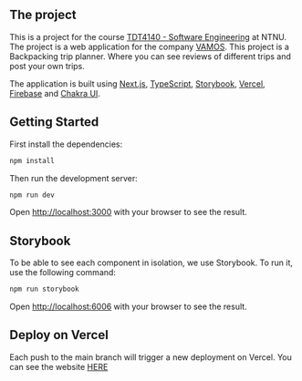 ## The project
This is a project for the course [TDT4140 - Software Engineering](https://www.ntnu.no/studier/emner/TDT4140) at NTNU. The project is a web application for the company [VAMOS](https://pu.alfnes.dev/). This project is a Backpacking trip planner. Where you can see reviews of different trips and post your own trips.

The application is built using [Next.js](https://nextjs.org/), [TypeScript](https://www.typescriptlang.org/), [Storybook](https://storybook.js.org/), [Vercel](https://vercel.com/), [Firebase](https://firebase.google.com/) and [Chakra UI](https://chakra-ui.com/).

## Getting Started

First install the dependencies:

```bash
npm install
```

Then run the development server:

```bash
npm run dev
```

Open [http://localhost:3000](http://localhost:3000) with your browser to see the result.

## Storybook

To be able to see each component in isolation, we use Storybook. To run it, use the following command:

```bash
npm run storybook
```

Open [http://localhost:6006](http://localhost:6006) with your browser to see the result.

## Deploy on Vercel
Each push to the main branch will trigger a new deployment on Vercel. You can see the website [HERE](https://pu.alfnes.dev/)
